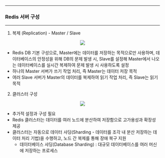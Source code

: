 -----
### Redis 서버 구성
-----
1. 복제 (Replication) - Master / Slave
<div align="center">
<img src="https://github.com/user-attachments/assets/cbfed71e-c40a-46a0-8bd5-0f7186e71f3a">
</div>

  - Redis DB 기본 구성으로, Master에는 데이터를 저장하는 목적으로만 사용하며, 데이터베이스의 안정성을 위해 DB의 문제 발생 시, Slave를 설정해 Master에서 나오는 데이터베이스를 실시간 복제하여 문제 발생 시 사용하도록 설정
  - 하나의 Master 서버가 쓰기 작업 처리, 즉 Master는 데이터 저장 목적
  - 여러 Slave 서버가 Master의 데이터를 복제하여 읽기 작업 처리, 즉 Slave는 읽기 목적

2. 클러스터 구성
<div align="center">
<img src="https://github.com/user-attachments/assets/02932746-8d25-490b-8b39-17c7e9e0e4e4">
</div>

   - 추가적 설정과 구성 필요
   - Redis 클러스터는 데이터를 여러 노드에 분산하여 저장함으로 고가용성과 확장성 제공
   - 클러스터는 자동으로 데이터 샤딩(Sharding - 데이터를 조각 내 분산 저장하는 데이터 처리 기법)을 수행하고, 노드 간 복제를 통해 장애 복구 지원
     + 데이터베이스 샤딩(Database Sharding) : 대규모 데이터베이스를 여러 머신에 저장하는 프로세스 
